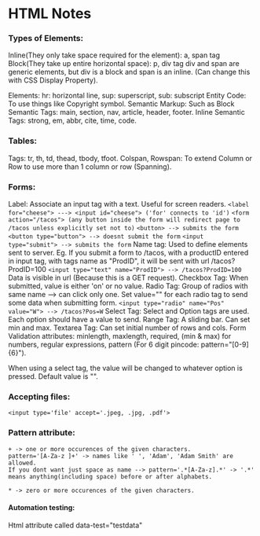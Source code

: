 # HTML Notes
### Types of Elements:
Inline(They only take space required for the element): a, span tag
Block(They take up entire horizontal space): p, div tag
div and span are generic elements, but div is a block and span is an inline.
(Can change this with CSS Display Property).

Elements: hr: horizontal line, sup: superscript, sub: subscript
Entity Code: To use things like Copyright symbol.
Semantic Markup: Such as Block Semantic Tags: main, section, nav, article, header, footer.
Inline Semantic Tags: strong, em, abbr, cite, time, code.

### Tables:
Tags: tr, th, td, thead, tbody, tfoot.
Colspan, Rowspan: To extend Column or Row to use more than 1 column or row (Spanning).

### Forms: 
Label: Associate an input tag with a text. Useful for screen readers.
```<label for="cheese"> ---> <input id="cheese"> ('for' connects to 'id')```
```<form action="/tacos"> (any button inside the form will redirect page to /tacos unless explicitly set not to)```
```<button> --> submits the form```
```<button type="button"> --> doesnt submit the form```
```<input type="submit"> --> submits the form```
Name tag: Used to define elements sent to server.
Eg. If you submit a form to /tacos, with a productID entered in input tag, with tags name as "ProdID", it will be sent with url /tacos?ProdID=100
```<input type="text" name="ProdID"> --> /tacos?ProdID=100```
Data is visible in url (Because this is a GET request).
Checkbox Tag: When submitted, value is either 'on' or no value.
Radio Tag: Group of radios with same name --> can click only one. Set value="" for each radio tag to send some data when submitting form.
```<input type="radio" name="Pos" value="W"> --> /tacos?Pos=W```
Select Tag: Select and Option tags are used. Each option should have a value to send.
Range Tag: A sliding bar. Can set min and max.
Textarea Tag: Can set initial number of rows and cols.
Form Validation attributes: minlength, maxlength, required, (min & max) for numbers, regular expressions, pattern (For 6 digit pincode: pattern="[0-9]{6}").

When using a select tag, the value will be changed to whatever option is pressed. Default value is "".

### Accepting files:
```
<input type='file' accept='.jpeg, .jpg, .pdf'>
```

### Pattern attribute:
```
+ -> one or more occurences of the given characters.
pattern='[A-Za-z ]+' -> names like ' ', 'Adam', 'Adam Smith' are allowed.
If you dont want just space as name --> pattern='.*[A-Za-z].*' -> '.*' means anything(including space) before or after alphabets.

* -> zero or more occurences of the given characters.
```

#### Automation testing:
Html attribute called data-test="testdata"
